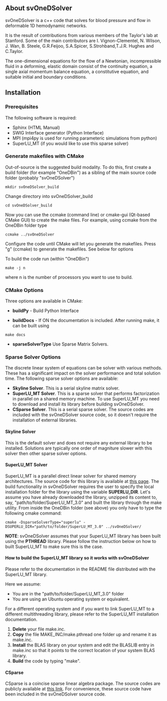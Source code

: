 ## About svOneDSolver

svOneDSolver is a c++ code that solves for blood pressure and flow in deformable 1D hemodynamic networks. 

It is the result of contributions from various members of the Taylor's lab at Stanford. 
Some of the main contributors are I. Vignon-Clementel, N. Wilson, J. Wan, B. Steele, G.R.Feijoo, S.A.Spicer, S.Strohband,T.J.R. Hughes and C.Taylor.

The one-dimensional equations for the flow of a Newtonian, incompressible fluid in a deforming, elastic domain consist of the continuity equation, a single axial momentum balance equation, a constitutive equation, and suitable initial and boundary conditions. 

## Installation

### Prerequisites

The following software is required:

- Sphinx  (HTML Manual)
- SWIG Interface generator (Python Interface)
- MPI (mpi4py is used for running parameteric simulations from python)
- SuperLU_MT (if you would like to use this sparse solver)

### Generate makefiles with CMake

Out-of-source is the suggested build modality. To do this, first create a build folder (for example "OneDBin") as a sibling of the main source code folder (probably "svOneDSolver")

~~~
mkdir svOneDSolver_build
~~~

Change directory into svOneDSolver_build

~~~
cd svOneDSolver_build
~~~

Now you can use the ccmake (command line) or cmake-gui (Qt-based CMake GUI) to create the make files.
For example, using ccmake from the OneDBin folder type

~~~
ccmake ../svOneDSolver
~~~

Configure the code until CMake will let you generate the makefiles. Press "g" (ccmake) to generate the makefiles. See below for options

To build the code run (within "OneDBin")

~~~
make -j n
~~~

where n is the number of processors you want to use to build. 

### CMake Options

Three options are available in CMake:

- **buildPy** - Build Python Interface

- **buildDocs** - If ON the documentation is included. After running make, it can be built using
~~~
make docs
~~~
 
- **sparseSolverType** Use Sparse Matrix Solvers. 

### Sparse Solver Options

The discrete linear system of equations can be solver with various methods. 
These has a significant impact on the solver performance and total solution time. 
The following sparse solver options are available:

- **Skyline Solver**. This is a serial skyline matrix solver. 
- **SuperLU_MT Solver**. This is a sparse solver that performs factorization in parallel on a shared memory machine. To use SuperLU_MT you need to download and install its library before building svOneDSolver.
- **CSparse Solver**. This is a serial sparse solver. The source codes are included with the svOneDSolver source code, so it doesn't require the installation of external libraries. 

#### Skyline Solver

This is the default solver and does not require any external library to be installed. 
Solutions are typically one order of magniture slower with this solver then other sparse solver options. 

#### SuperLU_MT Solver

SuperLU_MT is a parallel direct linear solver for shared memory architectures. 
The source code for this library is available at  [this page](http://crd-legacy.lbl.gov/~xiaoye/SuperLU/).
The build functionality in svOneDSolver requires the user to specify the local installation folder for the library using the variable **SUPERLU_DIR**. Let's assume you have already downloaded the library, unzipped its content to, say, "path/to/folder/SuperLU_MT_3.0" and built the library through the make utility. From inside the OneDBin folder (see above) you only have to type the following cmake command:

~~~
cmake -DsparseSolverType="superlu" -DSUPERLU_DIR="path/to/folder/SuperLU_MT_3.0" ../svOneDSolver/
~~~

**NOTE**: svOneDSolver assumes that your SuperLU_MT library has been built using the **PTHREAD** library. Please follow the instruction below on how to built SuperLU_MT to make sure this is the case.

#### How to build the SuperLU_MT library so it works with svOneDSolver

Please refer to the documentation in the README file distributed with the SuperLU_MT library. 

Here we assume:

- You are in the "path/to/folder/SuperLU_MT_3.0" folder 
- You are using an Ubuntu operating system or equivalent.

For a different operating system and if you want to link SuperLU_MT to a different multithreading library, please refer to the SuperLU_MT installation documentation.

1. **Delete** your file make.inc.
2. **Copy** the file MAKE_INC/make.pthread one folder up and rename it as make.inc.
3. **Install** the BLAS library on your system and edit the BLASLIB entry in make.inc so that it points to the correct location of your system BLAS library.
4. **Build** the code by typing "make". 

#### CSparse

CSparse is a coincise sparse linear algebra package. 
The source codes are publicly available at [this link](http://people.sc.fsu.edu/~jburkardt/c_src/csparse/csparse.html).
For convenience, these source code have been included in the svOneDSolver source code.
